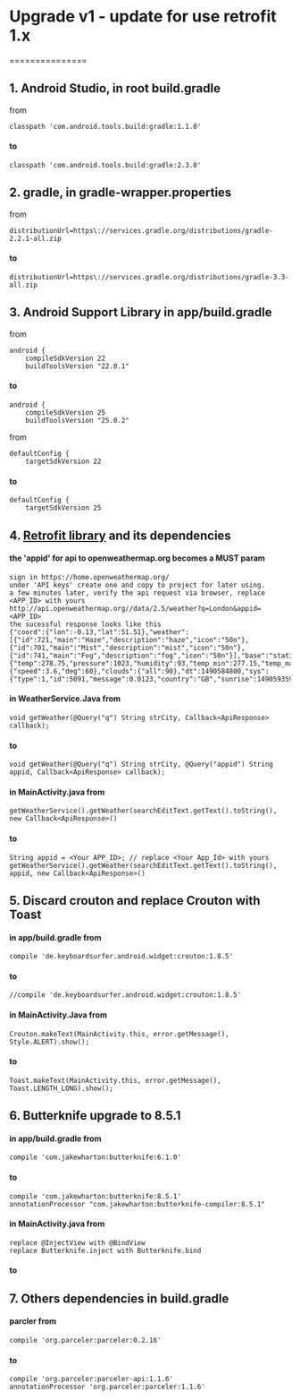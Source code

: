 # Upgrade v1 - update for use retrofit 1.x
===============

## 1. Android Studio, in root build.gradle
from

    classpath 'com.android.tools.build:gradle:1.1.0'

#### to

    classpath 'com.android.tools.build:gradle:2.3.0'

## 2. gradle, in gradle-wrapper.properties
from

    distributionUrl=https\://services.gradle.org/distributions/gradle-2.2.1-all.zip

#### to
    distributionUrl=https\://services.gradle.org/distributions/gradle-3.3-all.zip

## 3. Android Support Library in app/build.gradle

from

    android {
        compileSdkVersion 22
        buildToolsVersion "22.0.1"

#### to
    android {
        compileSdkVersion 25
        buildToolsVersion "25.0.2"

from

    defaultConfig {
        targetSdkVersion 22

#### to
    defaultConfig {
        targetSdkVersion 25

## 4. [Retrofit library](http://square.github.io/retrofit/) and its dependencies

#### the 'appid' for api to openweathermap.org becomes a MUST param
    sign in https://home.openweathermap.org/
    under 'API keys' create one and copy to project for later using.
    a few minutes later, verify the api request via browser, replace <APP_ID> with yours
    http://api.openweathermap.org//data/2.5/weather?q=London&appid=<APP_ID>
    the sucessful response looks like this
    {"coord":{"lon":-0.13,"lat":51.51},"weather":[{"id":721,"main":"Haze","description":"haze","icon":"50n"},{"id":701,"main":"Mist","description":"mist","icon":"50n"},{"id":741,"main":"Fog","description":"fog","icon":"50n"}],"base":"stations","main":{"temp":278.75,"pressure":1023,"humidity":93,"temp_min":277.15,"temp_max":280.15},"visibility":3200,"wind":{"speed":3.6,"deg":60},"clouds":{"all":90},"dt":1490584800,"sys":{"type":1,"id":5091,"message":0.0123,"country":"GB","sunrise":1490593597,"sunset":1490639154},"id":2643743,"name":"London","cod":200}

#### in WeatherService.Java from
    void getWeather(@Query("q") String strCity, Callback<ApiResponse> callback);
#### to
    void getWeather(@Query("q") String strCity, @Query("appid") String appid, Callback<ApiResponse> callback);

#### in MainActivity.java from
    getWeatherService().getWeather(searchEditText.getText().toString(), new Callback<ApiResponse>()
#### to
    String appid = <Your APP_ID>; // replace <Your App_Id> with yours
    getWeatherService().getWeather(searchEditText.getText().toString(), appid, new Callback<ApiResponse>()

## 5. Discard crouton and replace Crouton with Toast

#### in app/build.gradle from
    compile 'de.keyboardsurfer.android.widget:crouton:1.8.5'
#### to
    //compile 'de.keyboardsurfer.android.widget:crouton:1.8.5'

#### in MainActivity.Java from
    Crouton.makeText(MainActivity.this, error.getMessage(), Style.ALERT).show();
#### to
    Toast.makeText(MainActivity.this, error.getMessage(), Toast.LENGTH_LONG).show();


## 6. Butterknife upgrade to 8.5.1

#### in app/build.gradle from

    compile 'com.jakewharton:butterknife:6.1.0'

#### to
    compile 'com.jakewharton:butterknife:8.5.1'
    annotationProcessor "com.jakewharton:butterknife-compiler:8.5.1"

#### in MainActivity.java from
    replace @InjectView with @BindView
    replace Butterknife.inject with Butterknife.bind

#### to


## 7. Others dependencies in build.gradle

#### parcler from

    compile 'org.parceler:parceler:0.2.16'

#### to
    compile 'org.parceler:parceler-api:1.1.6'
    annotationProcessor 'org.parceler:parceler:1.1.6'
